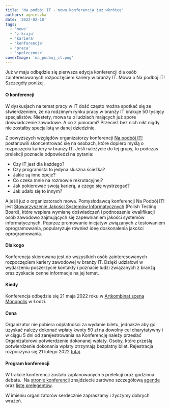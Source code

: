 ```yaml
---
title: 'Na podbój IT - nowa konferencja już wkrótce'
authors: agnieszka
date: '2022-02-18'
tags:
  - 'news'
  - 'z-kraju'
  - 'kariera'
  - 'konferencje'
  - 'praca'
  - 'spolecznosc'
coverImage: 'na_podboj_it.png'
---
```


Już w maju odbędzie się pierwsza edycja konferencji dla osób zainteresowanych
rozpoczęciem kariery w branży IT. Mowa o Na podbój IT! Szczegóły poniżej.

<!--truncate-->

#### O konferencji

W dyskusjach na temat pracy w IT dość często można spotkać się ze stwierdzeniem,
że na rodzimym rynku pracy w branży IT brakuje 50 tysięcy specjalistów.
Niestety, mowa tu o ludziach mających już spore doświadczenie zawodowe. A co z
juniorami? Przecież bez nich nikt nigdy nie zostałby specjalistą w danej
dziedzinie.

Z powyższych względów organizatorzy konferencji
[Na podbój IT!](https://podboj.it/) postanowili skoncentrować się na osobach,
które dopiero myślą o rozpoczęciu kariery w branży IT. Jeśli należycie do tej
grupy, to podczas prelekcji poznacie odpowiedzi na pytania:

- Czy IT jest dla każdego?
- Czy programista to jedyna słuszna ścieżka?
- Jakie są inne opcje?
- Co czeka mnie na rozmowie rekrutacyjnej?
- Jak pokierować swoją karierą, a czego się wystrzegać?
- Jak udało się to innym?

A jeśli już o organizatorach mowa. Pomysłodawcą konferencji Na Podbój IT! jest
[Stowarzyszenie Jakości Systemów Informatycznych](https://sjsi.org/) (Polish
Testing Board), które wspiera wymianę doświadczeń i podnoszenie kwalifikacji
osób zawodowo zajmujących się zapewnianiem jakości systemów informatycznych.
Poprzez promowanie inicjatyw związanych z testowaniem oprogramowania,
popularyzuje również ideę doskonalenia jakości oprogramowania.

#### Dla kogo

Konferencja skierowana jest do wszystkich osób zainteresowanych rozpoczęciem
kariery zawodowej w branży IT. Dzięki udziałowi w wydarzeniu poszerzycie
kontakty i poznacie ludzi związanych z branżą oraz zyskacie cenne informacje na
jej temat.

#### Kiedy

Konferencja odbędzie się 21 maja 2022 roku w
[Artkombinat scena Monopolis](https://scena.artkombinat.pl/) w Łodzi.

#### Cena

Organizator nie pobiera odpłatności za wydanie biletu, jednakże aby go uzyskać
należy dokonać wpłaty kwoty 50 zł na dowolny cel charytatywny i w ciągu 5 dni od
zarejestrowania na Konferencję należy przesłać Organizatorowi potwierdzenie
dokonanej wpłaty. Osoby, które prześlą potwierdzenie dokonania wpłaty otrzymają
bezpłatny bilet. Rejestracja rozpoczyna się 21 lutego 2022
[tutaj](https://app.evenea.pl/event/napodbojit/).

#### Program konferencji

W trakcie konferencji zostało zaplanowanych 5 prelekcji oraz godzinna debata. 
Na [stronie konferencji](https://podboj.it/) znajdziecie zarówno szczegółową
[agendę](https://podboj.it/schedule-tab/) oraz
[listę prelegentów](https://podboj.it/nasi_prelegenci/).

W imieniu organizatorów serdecznie zapraszamy i życzymy dobrych wrażeń.
